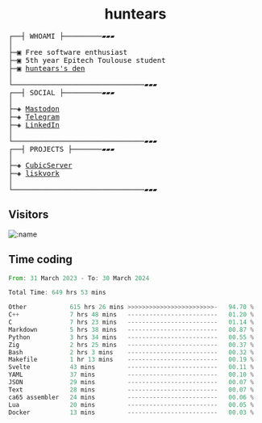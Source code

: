 <h1 align="center">
huntears
</h1>
<!-- <p align="center">
<img src=https://huntears.com/img/pfp.webp width=30%/>
</p>
<style>
img {
    border-radius: 50%;
}
</style> -->
<pre>
┌──┤ WHOAMI ├─────────▰▰▰
│
├─▣ Free software enthusiast
├─▣ 5th year Epitech Toulouse student
├─▣ <a href="https://huntears.com/">huntears's den</a>
│
└───────────────────────────────▰▰▰
┌──┤ SOCIAL ├─────────▰▰▰
│
├─◈ <a href="https://fosstodon.org/@huntears">Mastodon</a>
├─◈ <a href="https://t.me/huntears">Telegram</a>
├─◈ <a href="https://www.linkedin.com/in/alexandre-flion">LinkedIn</a>
│
└───────────────────────────────▰▰▰
┌──┤ PROJECTS ├───────▰▰▰
│
├─◈ <a href="https://github.com/CubicMC/cubic-server">CubicServer</a>
├─◈ <a href="https://github.com/Epitech/B-AIA-500_liskvork">liskvork</a>
│
└───────────────────────────────▰▰▰
</pre>

## Visitors

![:name](https://count.getloli.com/get/@huntears?theme=rule34)

## Time coding

<!--START_SECTION:wakatime-->

```rust
From: 31 March 2023 - To: 30 March 2024

Total Time: 649 hrs 53 mins

Other            615 hrs 26 mins >>>>>>>>>>>>>>>>>>>>>>>>-   94.70 %
C++              7 hrs 48 mins   -------------------------   01.20 %
C                7 hrs 23 mins   -------------------------   01.14 %
Markdown         5 hrs 38 mins   -------------------------   00.87 %
Python           3 hrs 34 mins   -------------------------   00.55 %
Zig              2 hrs 25 mins   -------------------------   00.37 %
Bash             2 hrs 3 mins    -------------------------   00.32 %
Makefile         1 hr 13 mins    -------------------------   00.19 %
Svelte           43 mins         -------------------------   00.11 %
YAML             37 mins         -------------------------   00.10 %
JSON             29 mins         -------------------------   00.07 %
Text             28 mins         -------------------------   00.07 %
ca65 assembler   24 mins         -------------------------   00.06 %
Lua              20 mins         -------------------------   00.05 %
Docker           13 mins         -------------------------   00.03 %
```

<!--END_SECTION:wakatime-->
